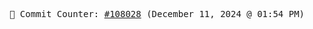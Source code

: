 <p align="center">
    <samp>
        📮 Commit Counter: <a href="https://github.com/Javascript-void0/Javascript-void0/commits/main">#108028</a> (December 11, 2024 @ 01:54 PM)
    </samp>
</p>